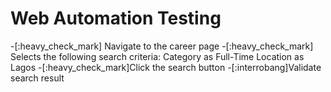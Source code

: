 # Web Automation Testing 
 
-[:heavy_check_mark] Navigate to the career page
-[:heavy_check_mark] Selects the following search criteria: Category as Full-Time Location as Lagos
-[:heavy_check_mark]Click the search button 
-[:interrobang]Validate search result
